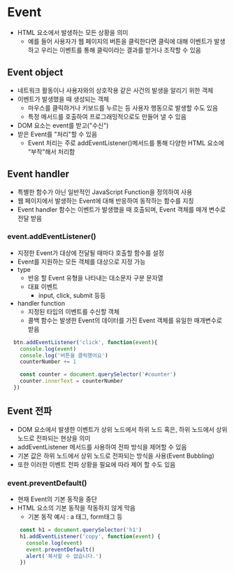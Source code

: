 # Event
- HTML 요소에서 발생하는 모든 상황을 의미
  - 예를 들어 사용자가 웹 페이지의 버튼을 클릭한다면 클릭에 대해 이벤트가 발생하고 우리는 이벤트를 통해 클릭이라는 결과를 받거나 조작할 수 있음
## Event object
- 네트워크 활동이나 사용자와의 상호작용 같은 사건의 발생을 알리기 위한 객체
- 이벤트가 발생했을 때 생성되는 객체
  -   마우스를 클릭하거나 키보드를 누르는 등 사용자 행동으로 발생할 수도 있음
  -   특정 메서드를 호출하여 프로그래밍적으로도 만들어 낼 수 있음
- DOM 요소는 event를 받고("수신")
- 받은 Event를 "처리"할 수 있음
  - Event 처리는 주로 addEventListener()메서드를 통해 다양한 HTML 요소에 "부착"해서 처리함
## Event handler
- 특별한 함수가 아닌 일반적인 JavaScript Function을 정의하여 사용 
- 웹 페이지에서 발생하는 Event에 대해 반응하여 동작하는 함수를 지칭
- Event handler 함수는 이벤트가 발생했을 때 호출되며, Event 객체를 매개 변수로 전달 받음
### event.addEventListener()
- 지정한 Event가 대상에 전달될 때마다 호출할 함수를 설정
- Event를 지원하는 모든 객체를 대상으로 지정 가능
- type
  - 반응 할 Event 유형을 나타내는 대소문자 구분 문자열
  - 대표 이벤트
    - input, click, submit 등등
- handler function
  - 지정된 타입의 이벤트를 수신할 객체
  - 콜백 함수는 발생한 Event의 데이터를 가진 Event 객체를 유일한 매개변수로 받음
```javascript
  btn.addEventListener('click', function(event){
    console.log(event)
    console.log('버튼을 클릭했어요')
    counterNumber += 1

    const counter = document.querySelector('#counter')
    counter.innerText = counterNumber
  })
```


## Event 전파
- DOM 요소에서 발생한 이벤트가 상위 노드에서 하위 노드 혹은, 하위 노드에서 상위 노드로 전파되는 현상을 의미
- addEventListener 메서드를 사용하여 전파 방식을 제어할 수 있음
- 기본 값은 하위 노드에서 상위 노드로 전파되는 방식을 사용(Event Bubbling)
- 또한 이러한 이벤트 전파 상황을 필요에 따라 제어 할 수도 있음


### event.preventDefault()
- 현재 Event의 기본 동작을 중단
- HTML 요소의 기본 동작을 작동하지 않게 막음
  - 기본 동작 예시 : a 태그, form태그 등

```javascript
    const h1 = document.querySelector('h1')
    h1.addEventListener('copy', function(event) {
      console.log(event)
      event.preventDefault()
      alert('복사할 수 없습니다.')
    })


```